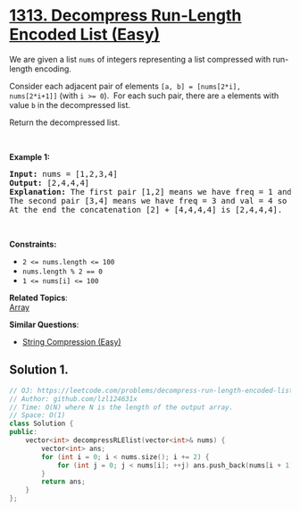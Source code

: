 # [1313. Decompress Run-Length Encoded List (Easy)](https://leetcode.com/problems/decompress-run-length-encoded-list/)

<p>We are given a list <code>nums</code> of integers representing a list compressed with run-length encoding.</p>

<p>Consider each adjacent pair&nbsp;of elements <code>[a, b] = [nums[2*i], nums[2*i+1]]</code>&nbsp;(with <code>i &gt;= 0</code>).&nbsp; For each such pair, there are <code>a</code> elements with value <code>b</code> in the decompressed list.</p>

<p>Return the decompressed list.</p>

<p>&nbsp;</p>
<p><strong>Example 1:</strong></p>

<pre><strong>Input:</strong> nums = [1,2,3,4]
<strong>Output:</strong> [2,4,4,4]
<strong>Explanation:</strong> The first pair [1,2] means we have freq = 1 and val = 2 so we generate the array [2].
The second pair [3,4] means we have freq = 3 and val = 4 so we generate [4,4,4].
At the end the concatenation [2] + [4,4,4,4] is [2,4,4,4].
</pre>

<p>&nbsp;</p>
<p><strong>Constraints:</strong></p>

<ul>
	<li><code>2 &lt;= nums.length &lt;= 100</code></li>
	<li><code>nums.length % 2 == 0</code></li>
	<li><code><font face="monospace">1 &lt;= nums[i] &lt;= 100</font></code></li>
</ul>


**Related Topics**:  
[Array](https://leetcode.com/tag/array/)

**Similar Questions**:
* [String Compression (Easy)](https://leetcode.com/problems/string-compression/)

## Solution 1.

```cpp
// OJ: https://leetcode.com/problems/decompress-run-length-encoded-list/
// Author: github.com/lzl124631x
// Time: O(N) where N is the length of the output array.
// Space: O(1)
class Solution {
public:
    vector<int> decompressRLElist(vector<int>& nums) {
        vector<int> ans;
        for (int i = 0; i < nums.size(); i += 2) {
            for (int j = 0; j < nums[i]; ++j) ans.push_back(nums[i + 1]);
        }
        return ans;
    }
};
```
